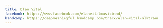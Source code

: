 ```yaml
---
title: Elan Vital
facebook: https://www.facebook.com/elanvitalmusicband/
bandcamp: https://deepmeaningful.bandcamp.com/track/elan-vital-albtraum
---
```

